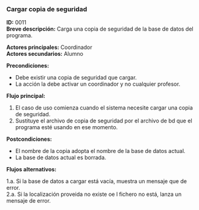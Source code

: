 ### **Cargar copia de seguridad**

**ID:** 0011 <br>
**Breve descripción:** Carga una copia de seguridad de la base de datos del programa.

**Actores principales:** Coordinador <br>
**Actores secundarios:** Alumno

**Precondiciones:**

+ Debe existir una copia de seguridad que cargar.<br>
+ La acción la debe activar un coordinador y no cualquier profesor.

**Flujo principal:**

1. El caso de uso comienza cuando el sistema necesite cargar una copia de seguridad.
2. Sustituye el archivo de copia de seguridad por el archivo de bd que el programa esté usando en ese momento.

**Postcondiciones:**

+ El nombre de la copia adopta el nombre de la base de datos actual.
+ La base de datos actual es borrada.

**Flujos alternativos:**

1.a. Si la base de datos a cargar está vacía, muestra un mensaje que de error.<br>
2.a. Si la localización proveida no existe oe l fichero no está, lanza un mensaje de error.<br>
